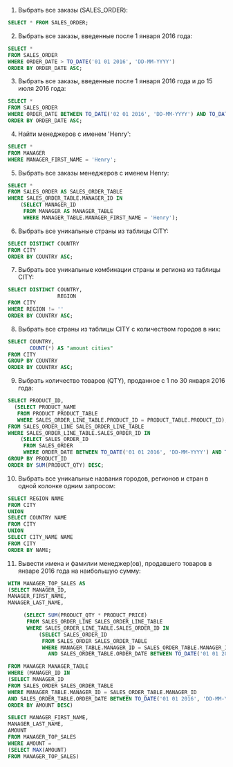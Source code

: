 1. Выбрать все заказы (SALES_ORDER):

```sql
SELECT * FROM SALES_ORDER;
```

2. Выбрать все заказы, введенные после 1 января 2016 года:

```sql
SELECT *
FROM SALES_ORDER
WHERE ORDER_DATE > TO_DATE('01 01 2016', 'DD-MM-YYYY')
ORDER BY ORDER_DATE ASC;
```

3. Выбрать все заказы, введенные после 1 января 2016 года и до 15 июля 2016 года:

```sql
SELECT *
FROM SALES_ORDER
WHERE ORDER_DATE BETWEEN TO_DATE('02 01 2016', 'DD-MM-YYYY') AND TO_DATE('14 07 2016', 'DD-MM-YYYY')
ORDER BY ORDER_DATE ASC;
```

4. Найти менеджеров с именем 'Henry':

```sql
SELECT *
FROM MANAGER
WHERE MANAGER_FIRST_NAME = 'Henry';
```

5. Выбрать все заказы менеджеров с именем Henry:

```sql
SELECT *
FROM SALES_ORDER AS SALES_ORDER_TABLE
WHERE SALES_ORDER_TABLE.MANAGER_ID IN
    (SELECT MANAGER_ID
     FROM MANAGER AS MANAGER_TABLE
     WHERE MANAGER_TABLE.MANAGER_FIRST_NAME = 'Henry');
```

6. Выбрать все уникальные страны из таблицы CITY:

```sql
SELECT DISTINCT COUNTRY
FROM CITY
ORDER BY COUNTRY ASC;
```

7. Выбрать все уникальные комбинации страны и региона из таблицы CITY:

```sql
SELECT DISTINCT COUNTRY,
                REGION
FROM CITY
WHERE REGION != ''
ORDER BY COUNTRY ASC;
```

8. Выбрать все страны из таблицы CITY с количеством городов в них:

```sql
SELECT COUNTRY,
       COUNT(*) AS "amount cities"
FROM CITY
GROUP BY COUNTRY
ORDER BY COUNTRY ASC;
```

9. Выбрать количество товаров (QTY), проданное с 1 по 30 января 2016 года:

```sql
SELECT PRODUCT_ID,
  (SELECT PRODUCT_NAME
   FROM PRODUCT PRODUCT_TABLE
   WHERE SALES_ORDER_LINE_TABLE.PRODUCT_ID = PRODUCT_TABLE.PRODUCT_ID), SUM(PRODUCT_QTY)
FROM SALES_ORDER_LINE SALES_ORDER_LINE_TABLE
WHERE SALES_ORDER_LINE_TABLE.SALES_ORDER_ID IN
    (SELECT SALES_ORDER_ID
     FROM SALES_ORDER
     WHERE ORDER_DATE BETWEEN TO_DATE('01 01 2016', 'DD-MM-YYYY') AND TO_DATE('30 01 2016', 'DD-MM-YYYY'))
GROUP BY PRODUCT_ID
ORDER BY SUM(PRODUCT_QTY) DESC;
```

10. Выбрать все уникальные названия городов, регионов и стран в одной колонке одним запросом:

```sql
SELECT REGION NAME
FROM CITY
UNION
SELECT COUNTRY NAME
FROM CITY
UNION
SELECT CITY_NAME NAME
FROM CITY
ORDER BY NAME;
```

11. Вывести имена и фамилии менеджер(ов), продавшего товаров в январе 2016 года на наибольшую сумму:

```sql
WITH MANAGER_TOP_SALES AS
(SELECT MANAGER_ID,
MANAGER_FIRST_NAME,
MANAGER_LAST_NAME,

     (SELECT SUM(PRODUCT_QTY * PRODUCT_PRICE)
      FROM SALES_ORDER_LINE SALES_ORDER_LINE_TABLE
      WHERE SALES_ORDER_LINE_TABLE.SALES_ORDER_ID IN
          (SELECT SALES_ORDER_ID
           FROM SALES_ORDER SALES_ORDER_TABLE
           WHERE MANAGER_TABLE.MANAGER_ID = SALES_ORDER_TABLE.MANAGER_ID
             AND SALES_ORDER_TABLE.ORDER_DATE BETWEEN TO_DATE('01 01 2016', 'DD-MM-YYYY') AND TO_DATE('31 01 2016', 'DD-MM-YYYY'))) AS AMOUNT

FROM MANAGER MANAGER_TABLE
WHERE (MANAGER_ID IN
(SELECT MANAGER_ID
FROM SALES_ORDER SALES_ORDER_TABLE
WHERE MANAGER_TABLE.MANAGER_ID = SALES_ORDER_TABLE.MANAGER_ID
AND SALES_ORDER_TABLE.ORDER_DATE BETWEEN TO_DATE('01 01 2016', 'DD-MM-YYYY') AND TO_DATE('31 01 2016', 'DD-MM-YYYY')))
ORDER BY AMOUNT DESC)

SELECT MANAGER_FIRST_NAME,
MANAGER_LAST_NAME,
AMOUNT
FROM MANAGER_TOP_SALES
WHERE AMOUNT =
(SELECT MAX(AMOUNT)
FROM MANAGER_TOP_SALES)
```
